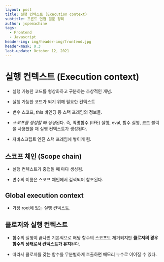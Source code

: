 ```yaml
---
layout: post
title: 실행 컨텍스트 (Execution context)
subtitle: 프론트 면접 질문 정리
author: jopemachine
tags:
  - Frontend
  - Javascript
header-img: img/header-img/frontend.jpg
header-mask: 0.3
last-update: October 12, 2021
---
```


# 실행 컨텍스트 (Execution context)

- 실행 가능한 코드를 형상화하고 구분하는 추상적인 개념.

- 실행 가능한 코드가 되기 위해 필요한 컨텍스트

- 변수 스코프, this 바인딩 등 스택 프레임의 정보들.

- *스코프를 생성할 때 생성*된다. 즉, 익명함수 (IIFE) 실행, eval, 함수 실행, 코드 블럭을 사용했을 때 실행 컨텍스트가 생성된다.

- 자바스크립트 엔진 스택 프레임에 쌓이게 됨.

## 스코프 체인 (Scope chain)

- 실행 컨텍스트가 중첩될 때 마다 생성됨.

- 변수의 이름은 스코프 체인에서 검색되어 참조된다.

## Global execution context

- 가장 root에 있는 실행 컨텍스트.

## 클로저와 실행 컨텍스트

- 함수의 실행이 끝나면 기본적으로 해당 함수의 스코프도 제거되지만 **클로저의 경우 함수의 상태로서 컨텍스트가 유지**된다.

- 따라서 클로저를 갖는 함수를 무분별하게 호출하면 매모리 누수로 이어질 수 있다.
